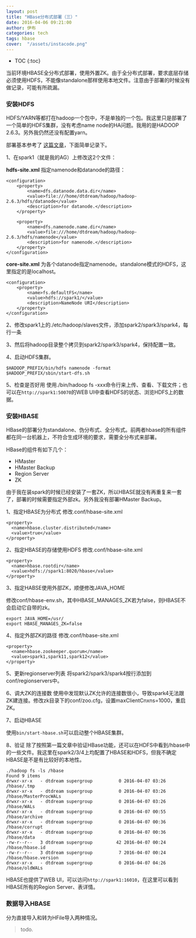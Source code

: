 ```yaml
---
layout: post
title: "HBase分布式部署（三）"
date: 2016-04-06 09:21:00
author: 伊布
categories: tech
tags: hbase
cover:  "/assets/instacode.png"
---
```



* TOC
{:toc}


当前环境HBASE全分布式部署，使用外置ZK。由于全分布式部署，要求底层存储必须使用HDFS，不能像standalone那样使用本地文件。注意由于部署的时候没有做记录，可能有所疏漏。



### 安装HDFS



HDFS/YARN等都打在hadoop一个包中，不是单独的一个包。我这里只是部署了一个简单的HDFS集群，没有考虑name node的HA问题。我用的是HADOOP 2.6.3。另外我仍然还没有配置yarn。



部署基本参考了 [这篇文章](http://www.alexjf.net/blog/distributed-systems/hadoop-yarn-installation-definitive-guide/#single-node-test)，下面简单记录下。



1、在spark1（就是我的AG）上修改这2个文件：



**hdfs-site.xml**
指定namenode和datanode的路径：



```
<configuration>
    <property>
        <name>dfs.datanode.data.dir</name>
        <value>file:///home/dtdream/hadoop/hadoop-2.6.3/hdfs/datanode</value>
        <description>for datanode.</description>
    </property>

    <property>
        <name>dfs.namenode.name.dir</name>
        <value>file:///home/dtdream/hadoop/hadoop-2.6.3/hdfs/namenode</value>
        <description>for namenode.</description>
    </property>
</configuration>
```



**core-site.xml**
为各个datanode指定namenode。standalone模式的HDFS，这里指定的是localhost。

```
<configuration>
    <property>
        <name>fs.defaultFS</name>
        <value>hdfs://spark1/</value>
        <description>NameNode URI</description>
    </property>
</configuration>
```

2、修改spark1上的./etc/hadoop/slaves文件，添加spark2/spark3/spark4，每行一条

3、然后将hadoop目录整个拷贝到spark2/spark3/spark4，保持配置一致。

4、启动HDFS集群。

```
$HADOOP_PREFIX/bin/hdfs namenode -format
$HADOOP_PREFIX/sbin/start-dfs.sh
```

5、检查是否好用
使用./bin/hadoop fs -xxx命令行来上传、查看、下载文件；也可以在`http://spark1:50070`的WEB UI中查看HDFS的状态、浏览HDFS上的数据。


### 安装HBASE

HBase的部署分为standalone、伪分布式、全分布式。前两者hbase的所有组件都在同一台机器上，不符合生成环境的要求，需要全分布式来部署。

HBase的组件有如下几个：

- HMaster
- HMaster Backup
- Region Server
- ZK

由于我在装spark的时候已经安装了一套ZK，所以HBASE就没有再重复来一套了，部署的时候需要指定外部zk。另外我没有部署HMaster Backup。


1、指定HBASE为分布式
修改.conf/hbase-site.xml

```
<property>
  <name>hbase.cluster.distributed</name>
  <value>true</value>
</property>
```

2、指定HBASE的存储使用HDFS
修改.conf/hbase-site.xml

```
<property>
  <name>hbase.rootdir</name>
  <value>hdfs://spark1:8020/hbase</value>
</property>
```


3、指定HABSE使用外部ZK，顺便修改JAVA_HOME

修改conf/hbase-env.sh，其中HBASE_MANAGES_ZK若为false，则HBASE不会启动它自带的zk。

```
export JAVA_HOME=/usr/  
export HBASE_MANAGES_ZK=false
```

4、指定外部ZK的路径
修改.conf/hbase-site.xml

```
<property>
  <name>hbase.zookeeper.quorum</name>
  <value>spark1,spark11,spark12</value>
</property>
```

5、更新regionserver列表
将spark2/spark3/spark4按行添加到conf/regionservers中。

6、调大ZK的连接数
使用中发现默认ZK允许的连接数很小，导致spark4无法跟ZK建连接。修改zk目录下的conf/zoo.cfg，设置maxClientCnxns=1000，重启ZK。


7、启动HBASE

使用`bin/start-hbase.sh`可以启动整个HBASE集群。

8、验证
除了按照第一篇文章中验证HBase功能，还可以在HDFS中看到/hbase中的一些文件。我这里在spark2/3/4上均配置了HBASE和HDFS，但我不确定HBASE是不是有比较好的本地性。

```
./hadoop fs -ls /hbase
Found 9 items
drwxr-xr-x   - dtdream supergroup          0 2016-04-07 03:26 /hbase/.tmp
drwxr-xr-x   - dtdream supergroup          0 2016-04-07 03:26 /hbase/MasterProcWALs
drwxr-xr-x   - dtdream supergroup          0 2016-04-07 03:26 /hbase/WALs
drwxr-xr-x   - dtdream supergroup          0 2016-04-07 00:55 /hbase/archive
drwxr-xr-x   - dtdream supergroup          0 2016-04-07 00:36 /hbase/corrupt
drwxr-xr-x   - dtdream supergroup          0 2016-04-07 00:36 /hbase/data
-rw-r--r--   3 dtdream supergroup         42 2016-04-07 00:24 /hbase/hbase.id
-rw-r--r--   3 dtdream supergroup          7 2016-04-07 00:24 /hbase/hbase.version
drwxr-xr-x   - dtdream supergroup          0 2016-04-07 04:26 /hbase/oldWALs
```

HBASE也提供了WEB UI，可以访问`http://spark1:16010`，在这里可以看到HBASE所有的Region Server、表详情。

### 数据导入HBASE

分为直接导入和转为HFile导入两种情况。

> todo.




